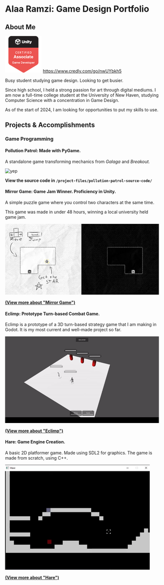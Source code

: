 # Alaa Ramzi: Game Design Portfolio

## About Me

![Unity Badge 1](.md-media/unity-certified-associate-game-developer.png)  https://www.credly.com/go/nwUYbkh5

Busy student studying game design. Looking to get busier.

Since high school, I held a strong passion for art through digital mediums. I am now a full-time college student at the University of New Haven, studying Computer Science with a concentration in Game Design.

As of the start of 2024, I am looking for opportunities to put my skills to use.

## Projects & Accomplishments

### Game Programming

#### **Pollution Patrol:** Made with PyGame.

A standalone game transforming mechanics from *Galaga* and *Breakout.*

![yep](.md-media/pp-gameplay.gif)

**View the source code in `/project-files/pollution-patrol-source-code/`**

#### **Mirror Game:** Game Jam Winner. Proficiency in Unity.

A simple puzzle game where you control two characters at the same time.

This game was made in under 48 hours, winning a local university held game jam.

![alt text](.md-media/image-1.png)

[**(View more about "Mirror Game")**](./projects/mirror-game/mirror-game.md)

#### **Eclimp:** Prototype Turn-based Combat Game.

Eclimp is a prototype of a 3D turn-based strategy game that I am making in Godot. It is my most current and well-made project so far.

![eclimp-showcase](.md-media/ezgif-3-35ae26b49a.gif)

[**(View more about "Eclimp")**](./projects/eclimp/eclimp.md)

#### **Hare:** Game Engine Creation.

A basic 2D platformer game. Made using SDL2 for graphics. The game is made from scratch, using C++.

![gif](./.md-media/hare_costco_sample.gif)

[**(View more about "Hare")**](./projects/rabbit-game/rabbit-game.md)
